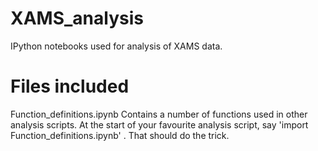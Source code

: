 # XAMS_analysis
IPython notebooks used for analysis of XAMS data.

# Files included
Function_definitions.ipynb
Contains a number of functions used in other analysis scripts.
At the start of your favourite analysis script, say 'import Function_definitions.ipynb' . That should do the trick.

